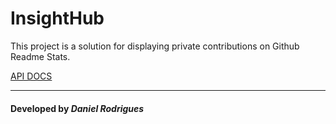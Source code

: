 # InsightHub

This project is a solution for displaying private contributions on Github Readme Stats.

<a href="API.md" >API DOCS</a>

---

#### Developed by <i>Daniel Rodrigues</i>
